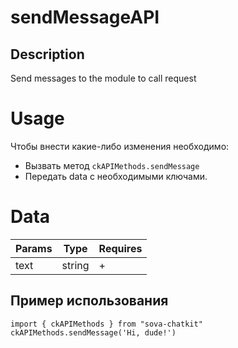 # sendMessageAPI
## Description
Send messages to the module to call request

# Usage
Чтобы внести какие-либо изменения необходимо:  
* Вызвать метод `ckAPIMethods.sendMessage` 
* Передать data с необходимыми ключами.  

# Data
| Params   | Type    | Requires |
|----------|---------|----------|
| text     | string  | +        |

## Пример использования
```
import { ckAPIMethods } from "sova-chatkit"
ckAPIMethods.sendMessage('Hi, dude!')
```
